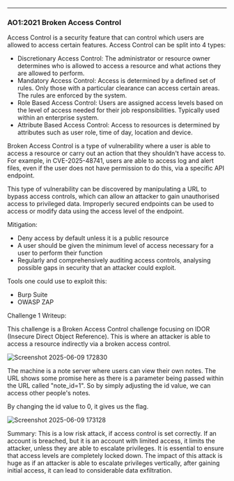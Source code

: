 ***
### AO1:2021 Broken Access Control 

Access Control is a security feature that can control which users are allowed to access certain features.  Access Control can be split into 4 types:

- Discretionary Access Control: The administrator or resource owner determines who is allowed to access a resource and what actions they are allowed to perform.
- Mandatory Access Control: Access is determined by a defined set of rules. Only those with a particular clearance can access certain areas. The rules are enforced by the system.
- Role Based Access Control: Users are assigned access levels based on the level of access needed for their job responsibilities. Typically used within an enterprise system. 
- Attribute Based Access Control: Access to resources is determined by attributes such as user role, time of day, location and device. 

Broken Access Control is a type of vulnerability where a user is able to access a resource or carry out an action that they shouldn't have access to. 
For example, in CVE-2025-48741, users are able to access log and alert files, even if the user does not have permission to do this, via a specific API endpoint. 

This type of vulnerability can be discovered by manipulating a URL to bypass access controls, which can allow an attacker to gain unauthorised access to privileged data. Improperly secured endpoints can be used to access or modify data using the access level of the endpoint.

Mitigation:
 - Deny access by default unless it is a public resource
 - A user should be given the minimum level of access necessary for a user to perform their function
 - Regularly and comprehensively auditing access controls, analysing possible gaps in security that an attacker could exploit. 

Tools one could use to exploit this:
- Burp Suite
- OWASP ZAP

Challenge 1 Writeup:

This challenge is a Broken Access Control challenge focusing on IDOR (Insecure Direct Object Reference). This is where an attacker is able to access a resource indirectly via a broken access control.


![Screenshot 2025-06-09 172830](https://github.com/user-attachments/assets/14e6ea86-4c37-47cc-b734-5caebc799178)


The machine is a note server where users can view their own notes. The URL shows some promise here as there is a parameter being passed within the URL called "note_id=1". So by simply adjusting the id value, we can access other people's notes. 

By changing the id value to 0, it gives us the flag. 

![Screenshot 2025-06-09 173128](https://github.com/user-attachments/assets/89628994-e210-46c4-bf06-f936ad51d476)


Summary:
This is a low risk attack, if access control is set correctly. If an account is breached, but it is an account with limited access, it limits the attacker, unless they are able to escalate privileges. It is essential to ensure that access levels are completely locked down. The impact of this attack is huge as if an attacker is able to escalate privileges vertically, after gaining initial access, it can lead to considerable data exfiltration. 
